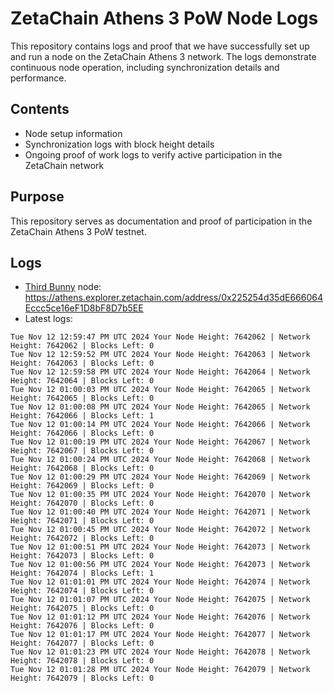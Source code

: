 # ZetaChain Athens 3 PoW Node Logs
This repository contains logs and proof that we have successfully set up and run a node on the ZetaChain Athens 3 network. The logs demonstrate continuous node operation, including synchronization details and performance.

## Contents
- Node setup information
- Synchronization logs with block height details
- Ongoing proof of work logs to verify active participation in the ZetaChain network

## Purpose
This repository serves as documentation and proof of participation in the ZetaChain Athens 3 PoW testnet.

## Logs

- [Third Bunny](https://thirdbunny.xyz/) node: https://athens.explorer.zetachain.com/address/0x225254d35dE666064Eccc5ce16eF1D8bF8D7b5EE
- Latest logs:
```
Tue Nov 12 12:59:47 PM UTC 2024 Your Node Height: 7642062 | Network Height: 7642062 | Blocks Left: 0
Tue Nov 12 12:59:52 PM UTC 2024 Your Node Height: 7642063 | Network Height: 7642063 | Blocks Left: 0
Tue Nov 12 12:59:58 PM UTC 2024 Your Node Height: 7642064 | Network Height: 7642064 | Blocks Left: 0
Tue Nov 12 01:00:03 PM UTC 2024 Your Node Height: 7642065 | Network Height: 7642065 | Blocks Left: 0
Tue Nov 12 01:00:08 PM UTC 2024 Your Node Height: 7642065 | Network Height: 7642066 | Blocks Left: 1
Tue Nov 12 01:00:14 PM UTC 2024 Your Node Height: 7642066 | Network Height: 7642066 | Blocks Left: 0
Tue Nov 12 01:00:19 PM UTC 2024 Your Node Height: 7642067 | Network Height: 7642067 | Blocks Left: 0
Tue Nov 12 01:00:24 PM UTC 2024 Your Node Height: 7642068 | Network Height: 7642068 | Blocks Left: 0
Tue Nov 12 01:00:29 PM UTC 2024 Your Node Height: 7642069 | Network Height: 7642069 | Blocks Left: 0
Tue Nov 12 01:00:35 PM UTC 2024 Your Node Height: 7642070 | Network Height: 7642070 | Blocks Left: 0
Tue Nov 12 01:00:40 PM UTC 2024 Your Node Height: 7642071 | Network Height: 7642071 | Blocks Left: 0
Tue Nov 12 01:00:45 PM UTC 2024 Your Node Height: 7642072 | Network Height: 7642072 | Blocks Left: 0
Tue Nov 12 01:00:51 PM UTC 2024 Your Node Height: 7642073 | Network Height: 7642073 | Blocks Left: 0
Tue Nov 12 01:00:56 PM UTC 2024 Your Node Height: 7642073 | Network Height: 7642074 | Blocks Left: 1
Tue Nov 12 01:01:01 PM UTC 2024 Your Node Height: 7642074 | Network Height: 7642074 | Blocks Left: 0
Tue Nov 12 01:01:07 PM UTC 2024 Your Node Height: 7642075 | Network Height: 7642075 | Blocks Left: 0
Tue Nov 12 01:01:12 PM UTC 2024 Your Node Height: 7642076 | Network Height: 7642076 | Blocks Left: 0
Tue Nov 12 01:01:17 PM UTC 2024 Your Node Height: 7642077 | Network Height: 7642077 | Blocks Left: 0
Tue Nov 12 01:01:23 PM UTC 2024 Your Node Height: 7642078 | Network Height: 7642078 | Blocks Left: 0
Tue Nov 12 01:01:28 PM UTC 2024 Your Node Height: 7642079 | Network Height: 7642079 | Blocks Left: 0
```
